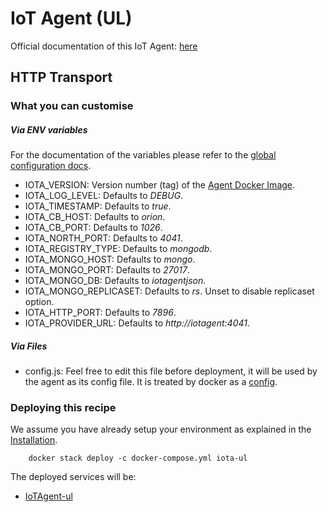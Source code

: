 # IoT Agent (UL)

Official documentation of this IoT Agent: [here](http://fiware-iotagent-ul.readthedocs.io/en/latest/index.html)

## HTTP Transport

### What you can customise

##### Via ENV variables

For the documentation of the variables please refer to the
[global configuration docs](https://github.com/telefonicaid/iotagent-node-lib/blob/master/doc/installationguide.md).

- IOTA_VERSION: Version number (tag) of the
  [Agent Docker Image](https://hub.docker.com/r/telefonicaiot/iotagent-ul/~/dockerfile/).
- IOTA_LOG_LEVEL: Defaults to *DEBUG*.
- IOTA_TIMESTAMP: Defaults to *true*.
- IOTA_CB_HOST: Defaults to *orion*.
- IOTA_CB_PORT: Defaults to *1026*.
- IOTA_NORTH_PORT: Defaults to *4041*.
- IOTA_REGISTRY_TYPE: Defaults to *mongodb*.
- IOTA_MONGO_HOST: Defaults to *mongo*.
- IOTA_MONGO_PORT: Defaults to *27017*.
- IOTA_MONGO_DB: Defaults to *iotagentjson*.
- IOTA_MONGO_REPLICASET: Defaults to *rs*. Unset to disable replicaset option.
- IOTA_HTTP_PORT: Defaults to *7896*.
- IOTA_PROVIDER_URL: Defaults to *http://iotagent:4041*.

##### Via Files
- config.js: Feel free to edit this file before deployment, it will be used by
  the agent as its config file. It is treated by docker as a 
  [config](https://docs.docker.com/compose/compose-file/#configs).


### Deploying this recipe

We assume you have already setup your environment as explained in the
[Installation](../../installation.md).

```
    docker stack deploy -c docker-compose.yml iota-ul
```

The deployed services will be:
- [IoTAgent-ul](https://github.com/telefonicaid/iotagent-ul)
